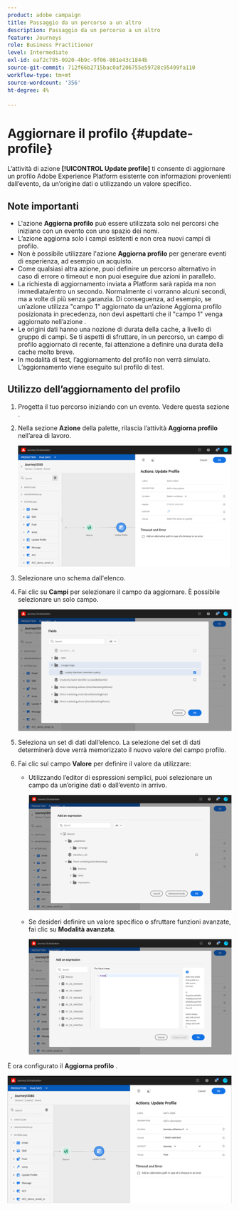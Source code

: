 ```yaml
---
product: adobe campaign
title: Passaggio da un percorso a un altro
description: Passaggio da un percorso a un altro
feature: Journeys
role: Business Practitioner
level: Intermediate
exl-id: eaf2c795-0920-4b9c-9f06-801e43c1844b
source-git-commit: 712f66b2715bac0af206755e59728c95499fa110
workflow-type: tm+mt
source-wordcount: '356'
ht-degree: 4%

---
```


# Aggiornare il profilo {#update-profile}

L’attività di azione **[!UICONTROL Update profile]** ti consente di aggiornare un profilo Adobe Experience Platform esistente con informazioni provenienti dall’evento, da un’origine dati o utilizzando un valore specifico.

## Note importanti

* L&#39;azione **Aggiorna profilo** può essere utilizzata solo nei percorsi che iniziano con un evento con uno spazio dei nomi.
* L’azione aggiorna solo i campi esistenti e non crea nuovi campi di profilo.
* Non è possibile utilizzare l&#39;azione **Aggiorna profilo** per generare eventi di esperienza, ad esempio un acquisto.
* Come qualsiasi altra azione, puoi definire un percorso alternativo in caso di errore o timeout e non puoi eseguire due azioni in parallelo.
* La richiesta di aggiornamento inviata a Platform sarà rapida ma non immediata/entro un secondo. Normalmente ci vorranno alcuni secondi, ma a volte di più senza garanzia. Di conseguenza, ad esempio, se un’azione utilizza &quot;campo 1&quot; aggiornato da un’azione Aggiorna profilo posizionata in precedenza, non devi aspettarti che il &quot;campo 1&quot; venga aggiornato nell’azione .
* Le origini dati hanno una nozione di durata della cache, a livello di gruppo di campi. Se ti aspetti di sfruttare, in un percorso, un campo di profilo aggiornato di recente, fai attenzione a definire una durata della cache molto breve.
* In modalità di test, l’aggiornamento del profilo non verrà simulato. L’aggiornamento viene eseguito sul profilo di test.

## Utilizzo dell’aggiornamento del profilo

1. Progetta il tuo percorso iniziando con un evento. Vedere questa sezione [](../building-journeys/journey.md).

1. Nella sezione **Azione** della palette, rilascia l’attività **Aggiorna profilo** nell’area di lavoro.

   ![](../assets/profileupdate0.png)

1. Selezionare uno schema dall&#39;elenco.

1. Fai clic su **Campi** per selezionare il campo da aggiornare. È possibile selezionare un solo campo.

   ![](../assets/profileupdate2.png)

1. Seleziona un set di dati dall’elenco. La selezione del set di dati determinerà dove verrà memorizzato il nuovo valore del campo profilo.

1. Fai clic sul campo **Valore** per definire il valore da utilizzare:

   * Utilizzando l’editor di espressioni semplici, puoi selezionare un campo da un’origine dati o dall’evento in arrivo.

      ![](../assets/profileupdate4.png)

   * Se desideri definire un valore specifico o sfruttare funzioni avanzate, fai clic su **Modalità avanzata**.

      ![](../assets/profileupdate3.png)

È ora configurato il **Aggiorna profilo** .

![](../assets/profileupdate1.png)
